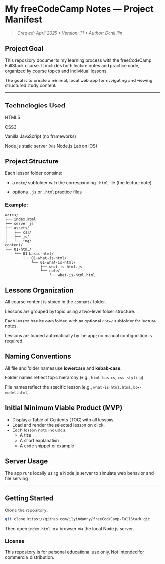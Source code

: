 # My freeCodeCamp Notes — Project Manifest

> _Created: April 2025 • Version: 1.1 • Author: Danil Ilin_

## Project Goal

This repository documents my learning process with the freeCodeCamp FullStack course. It includes both lecture notes and practice code, organized by course topics and individual lessons.

The goal is to create a minimal, local web app for navigating and viewing structured study content.

---

## Technologies Used

HTML5

CSS3

Vanilla JavaScript (no frameworks)

Node.js static server (via Node.js Lab on iOS)

## Project Structure

Each lesson folder contains:

- a `note/` subfolder with the corresponding `.html` file (the lecture note)

- optional `.js` or `.html` practice files

### Example:

```
notes/
├── index.html
├── server.js
├── assets/
│   ├── css/
│   ├── js/
│   └── img/
content/
└── 01-html/
    └── 01-basic-html/
        └── 01-what-is-html/
            └── 01-what-is-html/
                ├── what-is-html.js
                └── note/
                    └── what-is-html.html
```

## Lessons Organization

All course content is stored in the `content/` folder.

Lessons are grouped by topic using a two-level folder structure.

Each lesson has its own folder, with an optional `note/` subfolder for lecture notes.

Lessons are loaded automatically by the app; no manual configuration is required.

## Naming Conventions

All file and folder names use **lowercas**e and **kebab-case**.

Folder names reflect topic hierarchy (e.g., `html-basics`, `css-styling`).

File names reflect the specific lesson (e.g., `what-is-html.html`, `box-model.html`).

## Initial Minimum Viable Product (MVP)

- Display a Table of Contents (TOC) with all lessons.
- Load and render the selected lesson on click.
- Each lesson note includes:
  - A title
  - A short explanation
  - A code snippet or example

## Server Usage

The app runs locally using a Node.js server to simulate web behavior and file serving.

---

## Getting Started

Clone the repository:

```bash
git clone https://github.com/ilyindanny/freeCodeCamp-FullStack.git
```

Then open `index.html` in a browser via the local Node.js server.

### License

This repository is for personal educational use only. Not intended for commercial distribution.
